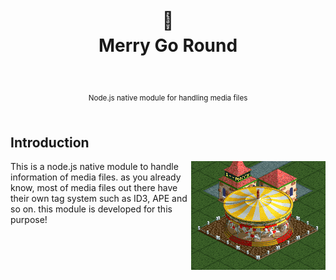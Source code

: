 <h1 align="center">
  <br />
  🎠
  <br />
  Merry Go Round
  <sup>
    <br />
    <br />
  </sup>
</h1>

<div align="center">
  <sup>Node.js native module for handling media files</sup>
  <br />
  <br />
</div>

## Introduction

<img align="right" src="https://raw.githubusercontent.com/async3619/merry-go-round-rs/main/docs/merry-go-round.gif" />

This is a node.js native module to handle information of media files. as you already know, most of media files out there have their
own tag system such as ID3, APE and so on. this module is developed for this purpose! 
